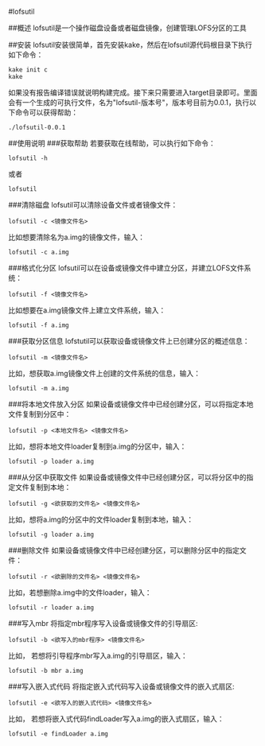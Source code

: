 #lofsutil

##概述
lofsutil是一个操作磁盘设备或者磁盘镜像，创建管理LOFS分区的工具

##安装
lofsutil安装很简单，首先安装kake，然后在lofsutil源代码根目录下执行如下命令：

    kake init c
    kake

如果没有报告编译错误就说明构建完成。接下来只需要进入target目录即可。里面会有一个生成的可执行文件，名为"lofsutil-版本号"，版本号目前为0.0.1，执行以下命令可以获得帮助：

    ./lofsutil-0.0.1

##使用说明
###获取帮助
若要获取在线帮助，可以执行如下命令：

    lofsutil -h

或者

    lofsutil

###清除磁盘
lofsutil可以清除设备文件或者镜像文件：

    lofsutil -c <镜像文件名>

比如想要清除名为a.img的镜像文件，输入：

    lofsutil -c a.img

###格式化分区
lofsutil可以在设备或镜像文件中建立分区，并建立LOFS文件系统：

    lofsutil -f <镜像文件名>

比如想要在a.img镜像文件上建立文件系统，输入：

    lofsutil -f a.img

###获取分区信息
lofstutil可以获取设备或镜像文件上已创建分区的概述信息：

    lofsutil -m <镜像文件名>

比如，想获取a.img镜像文件上创建的文件系统的信息，输入：
    
    lofsutil -m a.img

###将本地文件放入分区
如果设备或镜像文件中已经创建分区，可以将指定本地文件复制到分区中：

    lofsutil -p <本地文件名> <镜像文件名>

比如，想将本地文件loader复制到a.img的分区中，输入：
    
    lofsutil -p loader a.img

###从分区中获取文件
如果设备或镜像文件中已经创建分区，可以将分区中的指定文件复制到本地：

    lofsutil -g <欲获取的文件名> <镜像文件名>

比如，想将a.img的分区中的文件loader复制到本地，输入：
    
    lofsutil -g loader a.img

###删除文件
如果设备或镜像文件中已经创建分区，可以删除分区中的指定文件：

    lofsutil -r <欲删除的文件名> <镜像文件名>

比如，若想删除a.img中的文件loader，输入：
    
    lofsutil -r loader a.img

###写入mbr
将指定mbr程序写入设备或镜像文件的引导扇区:
    
    lofsutil -b <欲写入的mbr程序> <镜像文件名>

比如， 若想将引导程序mbr写入a.img的引导扇区，输入：

    lofsutil -b mbr a.img

###写入嵌入式代码
将指定嵌入式代码写入设备或镜像文件的嵌入式扇区:
    
    lofsutil -e <欲写入的嵌入式代码> <镜像文件名>

比如， 若想将嵌入式代码findLoader写入a.img的嵌入式扇区，输入：

    lofsutil -e findLoader a.img